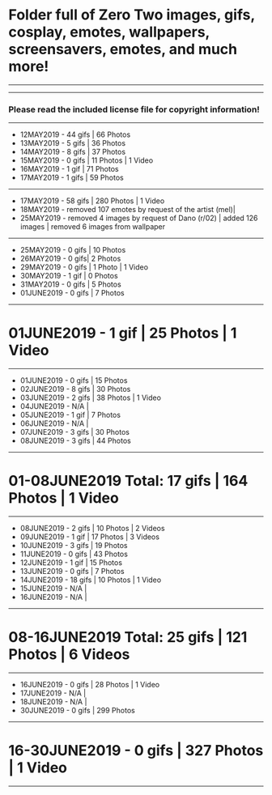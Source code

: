 # Folder full of Zero Two images, gifs, cosplay, emotes, wallpapers, screensavers, emotes, and much more!
---
---
### Please read the included license file for copyright information!
---
- 12MAY2019 - 44 gifs | 66 Photos
- 13MAY2019 - 5 gifs | 36 Photos
- 14MAY2019 - 8 gifs | 37 Photos
- 15MAY2019 - 0 gifs | 11 Photos | 1 Video
- 16MAY2019 - 1 gif | 71 Photos
- 17MAY2019 - 1 gifs | 59 Photos

---
- 17MAY2019 - 58 gifs | 280 Photos | 1 Video
- 18MAY2019 - removed 107 emotes by request of the artist (mel)|
- 25MAY2019 - removed 4 images by request of Dano (r/02) | added 126 images | removed 6 images from wallpaper 

---
- 25MAY2019 - 0 gifs | 10 Photos
- 26MAY2019 - 0 gifs| 2 Photos
- 29MAY2019 - 0 gifs | 1 Photo | 1 Video
- 30MAY2019 - 1 gif | 0 Photos
- 31MAY2019 - 0 gifs | 5 Photos
- 01JUNE2019 - 0 gifs | 7 Photos

---
# 01JUNE2019 - 1 gif | 25 Photos | 1 Video

---
- 01JUNE2019 - 0 gifs | 15 Photos
- 02JUNE2019 - 8 gifs | 30 Photos
- 03JUNE2019 - 2 gifs | 38 Photos | 1 Video
- 04JUNE2019 - N/A |
- 05JUNE2019 - 1 gif | 7 Photos
- 06JUNE2019 - N/A |
- 07JUNE2019 - 3 gifs | 30 Photos
- 08JUNE2019 - 3 gifs | 44 Photos

---
# 01-08JUNE2019 Total: 17 gifs | 164 Photos | 1 Video

---
- 08JUNE2019 - 2 gifs | 10 Photos | 2 Videos
- 09JUNE2019 - 1 gif | 17 Photos | 3 Videos
- 10JUNE2019 - 3 gifs | 19 Photos
- 11JUNE2019 - 0 gifs | 43 Photos
- 12JUNE2019 - 1 gif | 15 Photos
- 13JUNE2019 - 0 gifs | 7 Photos
- 14JUNE2019 - 18 gifs | 10 Photos | 1 Video
- 15JUNE2019 - N/A |
- 16JUNE2019 - N/A |

---
# 08-16JUNE2019 Total: 25 gifs | 121 Photos | 6 Videos

---
- 16JUNE2019 - 0 gifs | 28 Photos | 1 Video
- 17JUNE2019 - N/A |
- 18JUNE2019 - N/A |
- 30JUNE2019 - 0 gifs | 299 Photos 

---
# 16-30JUNE2019 - 0 gifs | 327 Photos | 1 Video

---
